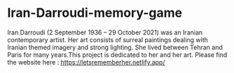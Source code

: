 # Iran-Darroudi-memory-game
Iran Darroudi (2 September 1936 – 29 October 2021) was an Iranian contemporary artist. Her art consists of surreal paintings dealing with Iranian themed imagery and strong lighting. She lived between Tehran and Paris for many years.This project is dedicated to her and her art.
Please find the website here : https://letsrememberher.netlify.app/

